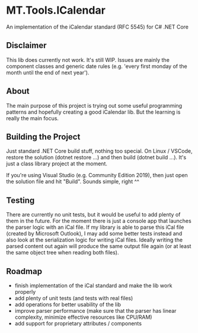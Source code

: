 # MT.Tools.ICalendar
An implementation of the iCalendar standard (RFC 5545) for C# .NET Core

## Disclaimer
This lib does currently not work. It's still WIP. Issues are mainly the component classes and generic date rules (e.g. 'every first monday of the month until the end of next year').

## About
The main purpose of this project is trying out some useful programming patterns and hopefully creating a good iCalendar lib. But the learning is really the main focus.

## Building the Project
Just standard .NET Core build stuff, nothing too special. On Linux / VSCode, restore the solution (dotnet restore ...) and then build (dotnet build ...). It's just a class library project at the moment.

If you're using Visual Studio (e.g. Community Edition 2019), then just open the solution file and hit "Build". Sounds simple, right ^^

## Testing
There are currently no unit tests, but it would be useful to add plenty of them in the future. For the moment there is just a console app that launches the parser logic with an iCal file. If my library is able to parse this iCal file (created by Microsoft Outlook), I may add some better tests instead and also look at the serialization logic for writing iCal files. Ideally writing the parsed content out again will produce the same output file again (or at least the same object tree when reading both files).

## Roadmap
- finish implementation of the iCal standard and make the lib work properly
- add plenty of unit tests (and tests with real files)
- add operations for better usability of the lib
- improve parser performance (make sure that the parser has linear complexity, minimize effective resources like CPU/RAM)
- add support for proprietary attributes / components
